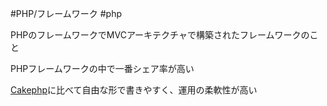  #PHP/フレームワーク  #php 

PHPのフレームワークでMVCアーキテクチャで構築されたフレームワークのこと

PHPフレームワークの中で一番シェア率が高い

[Cakephp](Cakephp.md)に比べて自由な形で書きやすく、運用の柔軟性が高い

